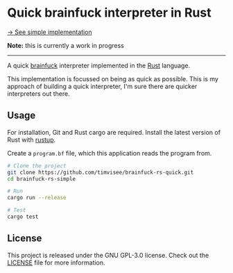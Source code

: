 # Quick brainfuck interpreter in Rust
[→ See simple implementation][simple]

**Note:** this is currently a work in progress

---

A quick [brainfuck][brainfuck] interpreter implemented in the [Rust][rust] language.

This implementation is focussed on being as quick as possible.
This is my approach of building a quick interpreter, I'm sure there are quicker
interpreters out there.

## Usage
For installation, Git and Rust cargo are required.
Install the latest version of Rust with [rustup][rustup].

Create a `program.bf` file, which this application reads the program from.

```bash
# Clone the project
git clone https://github.com/timvisee/brainfuck-rs-quick.git
cd brainfuck-rs-simple

# Run
cargo run --release

# Test
cargo test
```

## License
This project is released under the GNU GPL-3.0 license.
Check out the [LICENSE](LICENSE) file for more information.


[rust]: https://rust-lang.org/
[rustup]: https://rustup.rs/
[brainfuck]: https://en.wikipedia.org/wiki/Brainfuck
[simple]: https://github.com/timvisee/brainfuck-rs-simple
